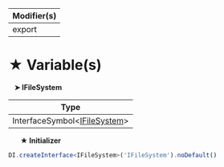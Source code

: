 | Modifier(s)                            |
|----------------------------------------|
| export |

# &#9733; Variable(s)

&nbsp;&nbsp; **&#10148; IFileSystem**

| Type                        |
|-----------------------------|
| InterfaceSymbol&lt;[IFileSystem](/aot/system/interface/interfaces/ifilesystem)&gt; |

&nbsp;&nbsp;&nbsp;&nbsp;&nbsp; **&#9733; Initializer**

```ts
DI.createInterface<IFileSystem>('IFileSystem').noDefault()
```